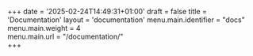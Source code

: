 +++
date = '2025-02-24T14:49:31+01:00'
draft = false
title = 'Documentation'
layout = 'documentation'
menu.main.identifier = "docs"
menu.main.weight = 4       
menu.main.url = "/documentation/"  
+++
